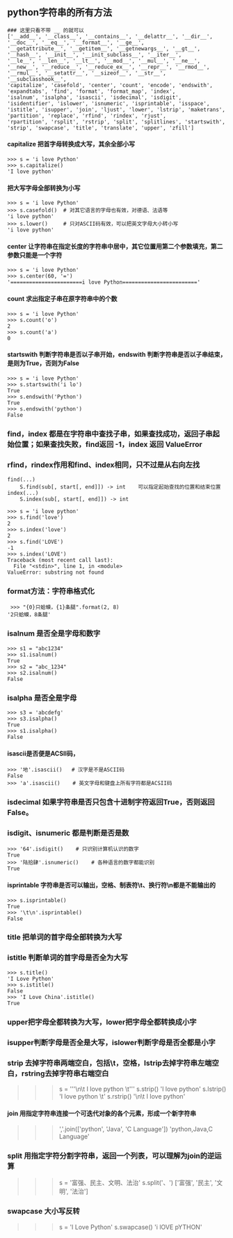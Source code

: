 ## python字符串的所有方法
```
### 这里只看不带 __ 的就可以
['__add__', '__class__', '__contains__', '__delattr__', '__dir__', '__doc__', '__eq__', '__format__', '__ge__', 
'__getattribute__', '__getitem__', '__getnewargs__', '__gt__', '__hash__', '__init__', '__init_subclass__', '__iter__', 
'__le__', '__len__', '__lt__', '__mod__', '__mul__', '__ne__', '__new__', '__reduce__', '__reduce_ex__', '__repr__', '__rmod__',
'__rmul__', '__setattr__', '__sizeof__', '__str__', '__subclasshook__', 
'capitalize', 'casefold', 'center', 'count', 'encode', 'endswith', 'expandtabs', 'find', 'format', 'format_map', 'index',
'isalnum', 'isalpha', 'isascii', 'isdecimal', 'isdigit', 'isidentifier', 'islower', 'isnumeric', 'isprintable', 'isspace', 
'istitle', 'isupper', 'join', 'ljust', 'lower', 'lstrip', 'maketrans', 'partition', 'replace', 'rfind', 'rindex', 'rjust', 
'rpartition', 'rsplit', 'rstrip', 'split', 'splitlines', 'startswith', 'strip', 'swapcase', 'title', 'translate', 'upper', 'zfill']
```

#### capitalize 把首字母转换成大写，其余全部小写
```
>>> s = 'i love Python'
>>> s.capitalize()               
'I love python'
```

#### 把大写字母全部转换为小写
```
>>> s = 'i love Python'
>>> s.casefold()  # 对其它语言的字母也有效，对德语、法语等
'i love python'
>>> s.lower()     # 只对ASCII码有效，可以把英文字母大小转小写
'i love python'
```

#### center 让字符串在指定长度的字符串中居中，其它位置用第二个参数填充，第二参数只能是一个字符
```
>>> s = 'i love Python'
>>> s.center(60, '=')
'=======================i love Python========================'
```
#### count 求出指定子串在原字符串中的个数
```
>>> s = 'i love Python'
>>> s.count('o')
2
>>> s.count('a')
0
```

#### startswith 判断字符串是否以子串开始，endswith 判断字符串是否以子串结束，是则为True，否则为False
```
>>> s = 'i love Python'
>>> s.startswith('i lo')
True
>>> s.endswith('Python')
True
>>> s.endswith('python')
False
```

### find，index 都是在字符串中查找子串，如果查找成功，返回子串起始位置；如果查找失败，find返回 -1，index 返回 ValueError
### rfind，rindex作用和find、index相同，只不过是从右向左找
```
find(...)
    S.find(sub[, start[, end]]) -> int    可以指定起始查找的位置和结束位置
index(...)
    S.index(sub[, start[, end]]) -> int
```
```
>>> s = 'i love python'
>>> s.find('love')
2
>>> s.index('love')
2
>>> s.find('LOVE')
-1
>>> s.index('LOVE')
Traceback (most recent call last):
  File "<stdin>", line 1, in <module>
ValueError: substring not found
```

### format方法：字符串格式化
```
 >>> "{0}只蛤蟆，{1}条腿".format(2, 8)
'2只蛤蟆，8条腿'
```

### isalnum 是否全是字母和数字
```
>>> s1 = "abc1234"
>>> s1.isalnum()
True
>>> s2 = "abc_1234"
>>> s2.isalnum()
False
```

### isalpha 是否全是字母
```
>>> s3 = 'abcdefg'
>>> s3.isalpha()
True
>>> s1.isalpha()
False
```

#### isascii是否便是ACSII码，
```
>>> '地'.isascii()   # 汉字是不是ASCII码
False
>>> 'a'.isascii()    # 英文字母和键盘上所有字符都是ACSII码
```

### isdecimal 如果字符串是否只包含十进制字符返回True，否则返回False。
### isdigit、isnumeric 都是判断是否是数
```
>>> '64'.isdigit()    # 只识别计算机认识的数字
True
>>> '陆拾肆'.isnumeric()    # 各种语言的数字都能识别
True
```

#### isprintable 字符串是否可以输出，空格、制表符\t、换行符\n都是不能输出的
```
>>> s.isprintable()
True
>>> '\t\n'.isprintable()
False
```
### title 把单词的首字母全部转换为大写
### istitle 判断单词的首字母是否全为大写
```
>>> s.title()
'I Love Python'
>>> s.istitle()
False
>>> 'I Love China'.istitle()
True
```

### upper把字母全都转换为大写，lower把字母全都转换成小字
### isupper判断字母是否全是大写，islower判断字母是否全都是小字

### strip 去掉字符串两端空白，包括\t，空格，lstrip去掉字符串左端空白，rstring去掉字符串右端空白
>>> s = '''\n\t     I love python     \t'''
>>> s.strip()
'I love python'
>>> s.lstrip()
'I love python     \t'
>>> s.rstrip()
'\n\t     I love python'

#### join 用指定字符串连接一个可迭代对象的各个元素，形成一个新字符串
>>> ','.join(['python', 'Java', 'C Language'])
'python,Java,C Language'

### split 用指定字符分割字符串，返回一个列表，可以理解为join的逆运算
>>> s = '富强、民主、文明、法治'
>>> s.split('、')
['富强', '民主', '文明', '法治']

### swapcase 大小写反转
>>> s = 'I Love Python'
>>> s.swapcase()
'i lOVE pYTHON'
